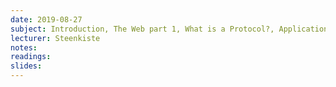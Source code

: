 ```yaml
---
date: 2019-08-27
subject: Introduction, The Web part 1, What is a Protocol?, Applications and Protocol Stacks
lecturer: Steenkiste
notes: 
readings:
slides:
---
```

